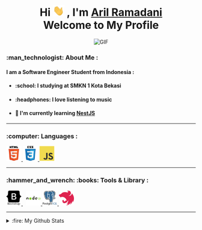 <h1 align="center">Hi 
  <img src="https://raw.githubusercontent.com/fajaraldev/fajaraldev/master/wave.gif" width="30px">
, I'm <a href="https://github.com/arilramadani24/">Aril Ramadani</a> <br> Welcome to My Profile</h1>

<p align="center">
  <img height="300" width="400" alt="GIF" src="https://media.giphy.com/media/SWoSkN6DxTszqIKEqv/giphy.gif">
</p>

<h3>:man_technologist: About Me :</h3>

<h4>I am a Software Engineer Student from Indonesia :</h4>
<ul>
  <li><h4>:school: I studying at SMKN 1 Kota Bekasi</h4></li>
  <li><h4>:headphones: I love listening to music</h4></li>
  <li><h4>🌱 I'm currently learning <a href="https://nestjs.com/" target="_blank">NestJS</a></h4></li>
</ul>

<hr>

<h3 align="left">:computer: Languages :</h3>
<p align="left"> <a href="https://www.w3.org/html/" target="_blank" rel="noreferrer"> <img src="https://raw.githubusercontent.com/devicons/devicon/master/icons/html5/html5-original-wordmark.svg" alt="html5" width="40" height="40"/> </a> <a href="https://www.w3schools.com/css/" target="_blank" rel="noreferrer"> <img src="https://raw.githubusercontent.com/devicons/devicon/master/icons/css3/css3-original-wordmark.svg" alt="css3" width="40" height="40"/> </a>  <a href="https://developer.mozilla.org/en-US/docs/Web/JavaScript" target="_blank" rel="noreferrer"> <img src="https://raw.githubusercontent.com/devicons/devicon/master/icons/javascript/javascript-original.svg" alt="javascript" width="40" height="40"/> </a>  </p>

<hr>

<h3>:hammer_and_wrench: :books: Tools & Library : </h3>
<p align"left">
  <a href="https://getbootstrap.com" target="_blank" rel="noreferrer"> 
    <img src="https://raw.githubusercontent.com/devicons/devicon/master/icons/bootstrap/bootstrap-plain-wordmark.svg" alt="bootstrap" width="40" height="40"/> 
  </a>
  <span>&nbsp;</span>
  <a href="https://nodejs.org" target="_blank" rel="noreferrer"> 
    <img src="https://raw.githubusercontent.com/devicons/devicon/master/icons/nodejs/nodejs-original-wordmark.svg" alt="nodejs" width="40" height="40"/> 
  </a>
  <a href="https://www.postgresql.org" target="_blank" rel="noreferrer"> 
    <img src="https://raw.githubusercontent.com/devicons/devicon/master/icons/postgresql/postgresql-original-wordmark.svg" alt="postgresql" width="40" height="40"/> 
  </a>
 <a href="https://nestjs.com/" target="_blank" rel="noreferrer"> 
    <img src="https://raw.githubusercontent.com/devicons/devicon/master/icons/nestjs/nestjs-plain.svg" alt="nestjs" width="40" height="40"/> 
  </a> 
</p>

<hr>

<details> <summary>:fire: My Github Stats</summary>
<br>
<div>
<a href="https://github.com/arilramadani24">
  <img height="180em" src="https://github-readme-stats.vercel.app/api/top-langs/?username=arilramadani24&theme=aura&layout=compact" />
</a>
<a href="https://github.com/arilramadani24">
  <img height="180em" src="https://github-readme-stats.vercel.app/api?username=arilramadani24&show_icons=true&theme=aura" />
</a>
</div>

</details>
